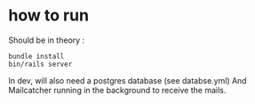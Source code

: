 
# how to run

Should be in theory :


    bundle install
    bin/rails server
    
    
In dev, will also need a postgres database (see databse.yml)
And Mailcatcher running in the background to receive the mails.

